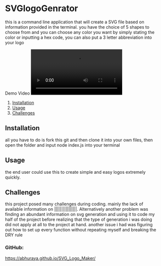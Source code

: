 # SVGlogoGenrator
this is a command line application that will create a SVG file based on information provided in the terminal. you have the choice of 5 shapes to choose from and you can choose any color you want by simply stating the color or inputting a hex code, you can also put a 3 letter abbreviation into your logo

Demo Video
<video controls src="assets/SVG Logo Maker.mp4" title="Demo"></video>


1. [Installation](#Installation)
2. [Usage](#Usage)
3. [Challenges](#Challenges)



## Installation
all you have to do is fork this git and then clone it into your own files, then open the folder and input node index.js into your terminal 

## Usage
the end user could use this to create simple and easy logos extremely quickly. 

## Challenges
this project posed many challenges during coding. mainly the lack of available information on ||||||||||||||||. Alternatively another problem was finding an abundant information on svg generation and using it to code my half of the project before realizing that the type of generation i was doing did not apply at all to the project at hand. 
another issue i had was figuring out how to set up every function without repeating myself and breaking the DRY rule

### GitHub:
https://abhuraya.github.io/SVG_Logo_Maker/

